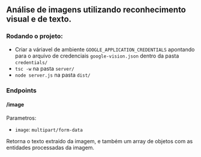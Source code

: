 ## Análise de imagens utilizando reconhecimento visual e de texto.

### Rodando o projeto:
- Criar a váriavel de ambiente `GOOGLE_APPLICATION_CREDENTIALS` apontando para o arquivo de credenciais `google-vision.json` dentro da pasta `credentials/`
- `tsc -w` na pasta `server/`
- `node server.js` na pasta `dist/`


### Endpoints

#### /image
Parametros: 
 - `image`: `multipart/form-data`
 
Retorna o texto extraido da imagem, e também um array de objetos com as entidades processadas da imagem. 
